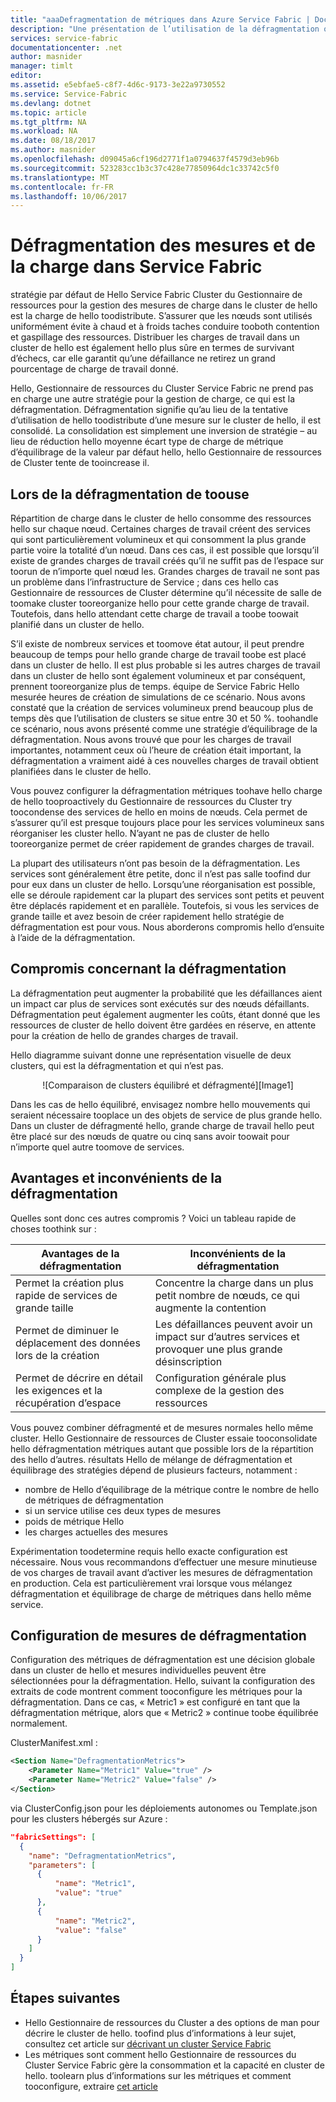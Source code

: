 ```yaml
---
title: "aaaDefragmentation de métriques dans Azure Service Fabric | Documents Microsoft"
description: "Une présentation de l’utilisation de la défragmentation ou de la compression en tant que stratégie pour les métriques dans Service Fabric"
services: service-fabric
documentationcenter: .net
author: masnider
manager: timlt
editor: 
ms.assetid: e5ebfae5-c8f7-4d6c-9173-3e22a9730552
ms.service: Service-Fabric
ms.devlang: dotnet
ms.topic: article
ms.tgt_pltfrm: NA
ms.workload: NA
ms.date: 08/18/2017
ms.author: masnider
ms.openlocfilehash: d09045a6cf196d2771f1a0794637f4579d3eb96b
ms.sourcegitcommit: 523283cc1b3c37c428e77850964dc1c33742c5f0
ms.translationtype: MT
ms.contentlocale: fr-FR
ms.lasthandoff: 10/06/2017
---
```

# <a name="defragmentation-of-metrics-and-load-in-service-fabric"></a>Défragmentation des mesures et de la charge dans Service Fabric
stratégie par défaut de Hello Service Fabric Cluster du Gestionnaire de ressources pour la gestion des mesures de charge dans le cluster de hello est la charge de hello toodistribute. S’assurer que les nœuds sont utilisés uniformément évite à chaud et à froids taches conduire tooboth contention et gaspillage des ressources. Distribuer les charges de travail dans un cluster de hello est également hello plus sûre en termes de survivant d’échecs, car elle garantit qu’une défaillance ne retirez un grand pourcentage de charge de travail donné. 

Hello, Gestionnaire de ressources du Cluster Service Fabric ne prend pas en charge une autre stratégie pour la gestion de charge, ce qui est la défragmentation. Défragmentation signifie qu’au lieu de la tentative d’utilisation de hello toodistribute d’une mesure sur le cluster de hello, il est consolidé. La consolidation est simplement une inversion de stratégie – au lieu de réduction hello moyenne écart type de charge de métrique d’équilibrage de la valeur par défaut hello, hello Gestionnaire de ressources de Cluster tente de tooincrease il.

## <a name="when-toouse-defragmentation"></a>Lors de la défragmentation de toouse
Répartition de charge dans le cluster de hello consomme des ressources hello sur chaque nœud. Certaines charges de travail créent des services qui sont particulièrement volumineux et qui consomment la plus grande partie voire la totalité d’un nœud. Dans ces cas, il est possible que lorsqu’il existe de grandes charges de travail créés qu’il ne suffit pas de l’espace sur toorun de n’importe quel nœud les. Grandes charges de travail ne sont pas un problème dans l’infrastructure de Service ; dans ces hello cas Gestionnaire de ressources de Cluster détermine qu’il nécessite de salle de toomake cluster tooreorganize hello pour cette grande charge de travail. Toutefois, dans hello attendant cette charge de travail a toobe toowait planifié dans un cluster de hello.

S’il existe de nombreux services et toomove état autour, il peut prendre beaucoup de temps pour hello grande charge de travail toobe est placé dans un cluster de hello. Il est plus probable si les autres charges de travail dans un cluster de hello sont également volumineux et par conséquent, prennent tooreorganize plus de temps. équipe de Service Fabric Hello mesurée heures de création de simulations de ce scénario. Nous avons constaté que la création de services volumineux prend beaucoup plus de temps dès que l’utilisation de clusters se situe entre 30 et 50 %. toohandle ce scénario, nous avons présenté comme une stratégie d’équilibrage de la défragmentation. Nous avons trouvé que pour les charges de travail importantes, notamment ceux où l’heure de création était important, la défragmentation a vraiment aidé à ces nouvelles charges de travail obtient planifiées dans le cluster de hello.

Vous pouvez configurer la défragmentation métriques toohave hello charge de hello tooproactively du Gestionnaire de ressources du Cluster try toocondense des services de hello en moins de nœuds. Cela permet de s’assurer qu’il est presque toujours place pour les services volumineux sans réorganiser les cluster hello. N’ayant ne pas de cluster de hello tooreorganize permet de créer rapidement de grandes charges de travail.

La plupart des utilisateurs n’ont pas besoin de la défragmentation. Les services sont généralement être petite, donc il n’est pas salle toofind dur pour eux dans un cluster de hello. Lorsqu’une réorganisation est possible, elle se déroule rapidement car la plupart des services sont petits et peuvent être déplacés rapidement et en parallèle. Toutefois, si vous les services de grande taille et avez besoin de créer rapidement hello stratégie de défragmentation est pour vous. Nous aborderons compromis hello d’ensuite à l’aide de la défragmentation. 

## <a name="defragmentation-tradeoffs"></a>Compromis concernant la défragmentation
La défragmentation peut augmenter la probabilité que les défaillances aient un impact car plus de services sont exécutés sur des nœuds défaillants. Défragmentation peut également augmenter les coûts, étant donné que les ressources de cluster de hello doivent être gardées en réserve, en attente pour la création de hello de grandes charges de travail.

Hello diagramme suivant donne une représentation visuelle de deux clusters, qui est la défragmentation et qui n’est pas. 

<center>
![Comparaison de clusters équilibré et défragmenté][Image1]
</center>

Dans les cas de hello équilibré, envisagez nombre hello mouvements qui seraient nécessaire tooplace un des objets de service de plus grande hello. Dans un cluster de défragmenté hello, grande charge de travail hello peut être placé sur des nœuds de quatre ou cinq sans avoir toowait pour n’importe quel autre toomove de services.

## <a name="defragmentation-pros-and-cons"></a>Avantages et inconvénients de la défragmentation
Quelles sont donc ces autres compromis ? Voici un tableau rapide de choses toothink sur :

| Avantages de la défragmentation | Inconvénients de la défragmentation |
| --- | --- |
| Permet la création plus rapide de services de grande taille |Concentre la charge dans un plus petit nombre de nœuds, ce qui augmente la contention |
| Permet de diminuer le déplacement des données lors de la création |Les défaillances peuvent avoir un impact sur d’autres services et provoquer une plus grande désinscription |
| Permet de décrire en détail les exigences et la récupération d’espace |Configuration générale plus complexe de la gestion des ressources |

Vous pouvez combiner défragmenté et de mesures normales hello même cluster. Hello Gestionnaire de ressources de Cluster essaie tooconsolidate hello défragmentation métriques autant que possible lors de la répartition des hello d’autres. résultats Hello de mélange de défragmentation et équilibrage des stratégies dépend de plusieurs facteurs, notamment :
  - nombre de Hello d’équilibrage de la métrique contre le nombre de hello de métriques de défragmentation
  - si un service utilise ces deux types de mesures 
  - poids de métrique Hello
  - les charges actuelles des mesures
  
Expérimentation toodetermine requis hello exacte configuration est nécessaire. Nous vous recommandons d’effectuer une mesure minutieuse de vos charges de travail avant d’activer les mesures de défragmentation en production. Cela est particulièrement vrai lorsque vous mélangez défragmentation et équilibrage de charge de métriques dans hello même service. 

## <a name="configuring-defragmentation-metrics"></a>Configuration de mesures de défragmentation
Configuration des métriques de défragmentation est une décision globale dans un cluster de hello et mesures individuelles peuvent être sélectionnées pour la défragmentation. Hello, suivant la configuration des extraits de code montrent comment tooconfigure les métriques pour la défragmentation. Dans ce cas, « Metric1 » est configuré en tant que la défragmentation métrique, alors que « Metric2 » continue toobe équilibrée normalement. 

ClusterManifest.xml :

```xml
<Section Name="DefragmentationMetrics">
    <Parameter Name="Metric1" Value="true" />
    <Parameter Name="Metric2" Value="false" />
</Section>
```

via ClusterConfig.json pour les déploiements autonomes ou Template.json pour les clusters hébergés sur Azure :

```json
"fabricSettings": [
  {
    "name": "DefragmentationMetrics",
    "parameters": [
      {
          "name": "Metric1",
          "value": "true"
      },
      {
          "name": "Metric2",
          "value": "false"
      }
    ]
  }
]
```


## <a name="next-steps"></a>Étapes suivantes
- Hello Gestionnaire de ressources du Cluster a des options de man pour décrire le cluster de hello. toofind plus d’informations à leur sujet, consultez cet article sur [décrivant un cluster Service Fabric](service-fabric-cluster-resource-manager-cluster-description.md)
- Les métriques sont comment hello Gestionnaire de ressources du Cluster Service Fabric gère la consommation et la capacité en cluster de hello. toolearn plus d’informations sur les métriques et comment tooconfigure, extraire [cet article](service-fabric-cluster-resource-manager-metrics.md)

[Image1]:./media/service-fabric-cluster-resource-manager-defragmentation-metrics/balancing-defrag-compared.png
